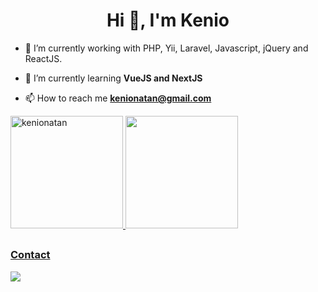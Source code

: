 <h1 align="center">Hi 👋, I'm Kenio</h1>

- 🔭 I’m currently working with PHP, Yii, Laravel, Javascript, jQuery and ReactJS.

- 🌱 I’m currently learning **VueJS and NextJS**

- 📫 How to reach me **kenionatan@gmail.com**

<div>
<a href="https://github.com/kenionatan">
<!--img height="180em" src="https://github-readme-stats.vercel.app/api?username=kenionatan&show_icons=true&theme=dracula&include_all_commits=true&count_private=true"/-->
<img height="180em" src="https://github-readme-streak-stats.herokuapp.com?user=kenionatan&count_private=true&theme=dracula&show_icons=true&include_all_commits=true" alt="kenionatan" />
<img height="180em" src="https://github-readme-stats.vercel.app/api/top-langs/?username=kenionatan&layout=compact&langs_count=7&theme=dracula"/>
</div>
  
 ##  
 
<div> 
<h3 align="left">Contact</h3>
<!--a href = "mailto:kenionatan@gmail.com"><img src="https://img.shields.io/badge/Outlook-0078D4?style=for-the-badge&logo=microsoft-outlook&logoColor=white"></a-->
<a href="https://www.linkedin.com/in/kenio-natan-90317192/" target="_blank"><img src="https://img.shields.io/badge/-LinkedIn-%230077B5?style=for-the-badge&logo=linkedin&logoColor=white" target="_blank"></a>   
</div>
